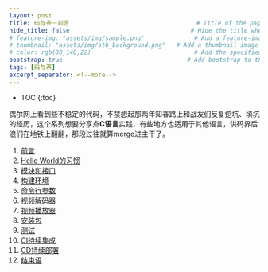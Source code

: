 ```yaml
---
layout: post
title: 码与茶－前言				　					# Title of the page
hide_title: false                                  # Hide the title when displaying the post, but shown in lists of posts
# feature-img: "assets/img/sample.png"              # Add a feature-image to the post
# thumbnail: "assets/img/stb_background.png"   # Add a thumbnail image on blog view
# color: rgb(80,140,22)                             # Add the specified color as feature image, and change link colors in post
bootstrap: true                                   # Add bootstrap to the page
tags: [码与茶]
excerpt_separator: <!--more-->
---
```


<!--more-->
* TOC
{:toc}

偶尔网上看到些不稳定的代码，不禁想起那两年知春路上和战友们反复挖坑、填坑的经历，这个系列想要分享点**C语言**实践，有些地方也适用于其他语言，供码界后浪们在地铁上翻翻，那段过往就算merge进主干了。

1. [前言](/2020/05/02/%E7%A0%81%E4%B8%8E%E8%8C%B6-%E5%89%8D%E8%A8%80.html)
1. [Hello World的习惯](/2020/05/03/%E7%A0%81%E4%B8%8E%E8%8C%B6-Hello-World%E7%9A%84%E4%B9%A0%E6%83%AF.html)
1. [模块和接口](/2020/05/04/%E7%A0%81%E4%B8%8E%E8%8C%B6-%E6%A8%A1%E5%9D%97%E5%92%8C%E6%8E%A5%E5%8F%A3.html)
1. [构建环境]()
1. [命令行参数]()
1. [视频解码器]()
1. [视频播放器]()
1. [安装包]()
1. [测试]()
1. [CI持续集成]()
1. [CD持续部署]()
1. [结束语]()
